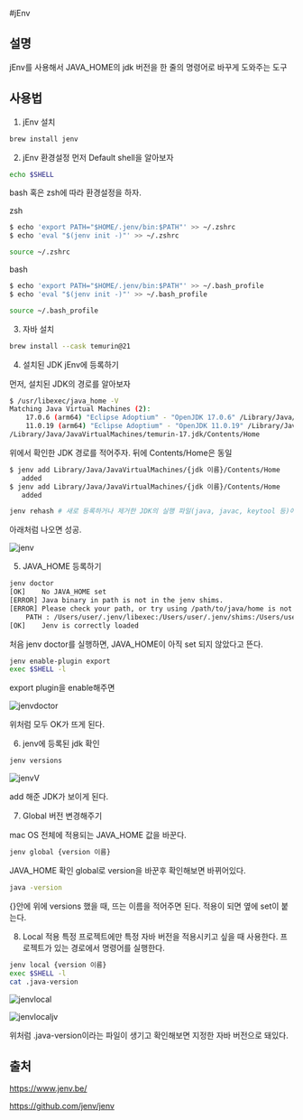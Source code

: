 #jEnv

## 설명 
jEnv를 사용해서 JAVA_HOME의 jdk 버전을 한 줄의 명령어로 바꾸게 도와주는 도구

## 사용법
1. jEnv 설치
~~~sh
brew install jenv
~~~

2. jEnv 환경설정
먼저 Default shell을 알아보자
~~~sh
echo $SHELL
~~~

bash 혹은 zsh에 따라 환경설정을 하자.

zsh
~~~sh
$ echo 'export PATH="$HOME/.jenv/bin:$PATH"' >> ~/.zshrc
$ echo 'eval "$(jenv init -)"' >> ~/.zshrc

source ~/.zshrc
~~~
bash
~~~sh
$ echo 'export PATH="$HOME/.jenv/bin:$PATH"' >> ~/.bash_profile
$ echo 'eval "$(jenv init -)"' >> ~/.bash_profile

source ~/.bash_profile
~~~

3. 자바 설치
```sh
brew install --cask temurin@21
```

4. 설치된 JDK jEnv에 등록하기

먼저, 설치된 JDK의 경로를 알아보자 
~~~sh
$ /usr/libexec/java_home -V
Matching Java Virtual Machines (2):
    17.0.6 (arm64) "Eclipse Adoptium" - "OpenJDK 17.0.6" /Library/Java/JavaVirtualMachines/temurin-17.jdk/Contents/Home
    11.0.19 (arm64) "Eclipse Adoptium" - "OpenJDK 11.0.19" /Library/Java/JavaVirtualMachines/temurin-11.jdk/Contents/Home
/Library/Java/JavaVirtualMachines/temurin-17.jdk/Contents/Home
~~~
위에서 확인한 JDK 경로를 적어주자. 뒤에 Contents/Home은 동일
~~~sh
$ jenv add Library/Java/JavaVirtualMachines/{jdk 이름}/Contents/Home
   added
$ jenv add Library/Java/JavaVirtualMachines/{jdk 이름}/Contents/Home
   added

jenv rehash # 새로 등록하거나 제거한 JDK의 실행 파일(java, javac, keytool 등)에 대한 심볼릭 링크를 jenv 내부에 다시 생성하는 명령
~~~

아래처럼 나오면 성공.

![jenv](../images/Java/jenv.png)

5. JAVA_HOME 등록하기
~~~sh
jenv doctor
[OK]	No JAVA_HOME set
[ERROR]	Java binary in path is not in the jenv shims.
[ERROR]	Please check your path, or try using /path/to/java/home is not a valid path to java installation.
	PATH : /Users/user/.jenv/libexec:/Users/user/.jenv/shims:/Users/user/.jenv/bin:/usr/local/bin:/usr/bin:/bin:/usr/sbin:/sbin
[OK]	Jenv is correctly loaded
~~~

처음 jenv doctor를 실행하면, JAVA_HOME이 아직 set 되지 않았다고 뜬다. 

~~~sh
jenv enable-plugin export
exec $SHELL -l
~~~
export plugin을 enable해주면 

![jenvdoctor](../images/Java/jenvdoctor.png)

위처럼 모두 OK가 뜨게 된다. 

6. jenv에 등록된 jdk 확인
~~~sh
jenv versions
~~~


![jenvV](../images/Java/jenvversion.png)

add 해준 JDK가 보이게 된다. 

7. Global 버전 변경해주기

mac OS 전체에 적용되는 JAVA_HOME 값을 바꾼다.
~~~sh
jenv global {version 이름}

~~~

JAVA_HOME 확인
global로 version을 바꾼후 확인해보면 바뀌어있다.
~~~sh
java -version
~~~

{}안에 위에 versions 했을 때, 뜨는 이름을 적어주면 된다. 적용이 되면 옆에 set이 붙는다.

8. Local 적용
특정 프로젝트에만 특정 자바 버전을 적용시키고 싶을 때 사용한다. 
프로젝트가 있는 경로에서 명령어를 실행한다.
~~~sh
jenv local {version 이름}
exec $SHELL -l
cat .java-version
~~~
![jenvlocal](../images/Java/jenvlocal.png)

![jenvlocaljv](../images/Java/localjavaversion.png)

위처럼 .java-version이라는 파일이 생기고 확인해보면 지정한 자바 버전으로 돼있다.




## 출처
https://www.jenv.be/

https://github.com/jenv/jenv